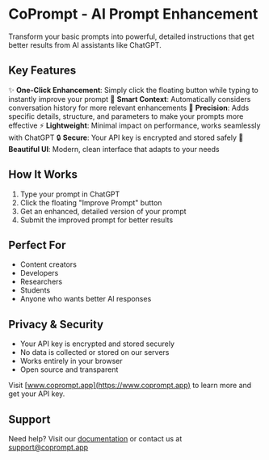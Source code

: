 # CoPrompt - AI Prompt Enhancement

Transform your basic prompts into powerful, detailed instructions that get better results from AI assistants like ChatGPT.

## Key Features

✨ **One-Click Enhancement**: Simply click the floating button while typing to instantly improve your prompt
🔄 **Smart Context**: Automatically considers conversation history for more relevant enhancements
🎯 **Precision**: Adds specific details, structure, and parameters to make your prompts more effective
⚡ **Lightweight**: Minimal impact on performance, works seamlessly with ChatGPT
🔒 **Secure**: Your API key is encrypted and stored safely
🎨 **Beautiful UI**: Modern, clean interface that adapts to your needs

## How It Works

1. Type your prompt in ChatGPT
2. Click the floating "Improve Prompt" button
3. Get an enhanced, detailed version of your prompt
4. Submit the improved prompt for better results

## Perfect For

- Content creators
- Developers
- Researchers
- Students
- Anyone who wants better AI responses

## Privacy & Security

- Your API key is encrypted and stored securely
- No data is collected or stored on our servers
- Works entirely in your browser
- Open source and transparent

Visit [www.coprompt.app](https://www.coprompt.app) to learn more and get your API key.

## Support

Need help? Visit our [documentation](https://www.coprompt.app/docs) or contact us at support@coprompt.app 